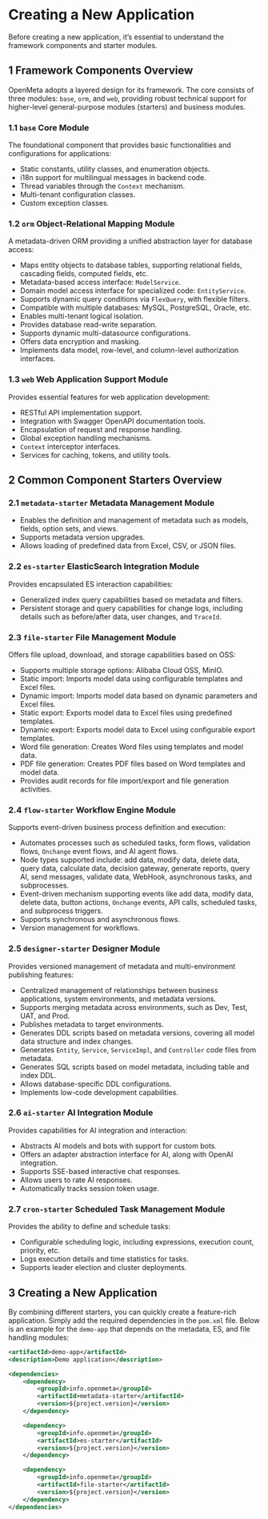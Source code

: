 # Creating a New Application

Before creating a new application, it’s essential to understand the framework components and starter modules.

## 1 Framework Components Overview

OpenMeta adopts a layered design for its framework. The core consists of three modules: `base`, `orm`, and `web`, providing robust technical support for higher-level general-purpose modules (starters) and business modules.

### 1.1 `base` Core Module
The foundational component that provides basic functionalities and configurations for applications:
- Static constants, utility classes, and enumeration objects.
- i18n support for multilingual messages in backend code.
- Thread variables through the `Context` mechanism.
- Multi-tenant configuration classes.
- Custom exception classes.

### 1.2 `orm` Object-Relational Mapping Module
A metadata-driven ORM providing a unified abstraction layer for database access:
- Maps entity objects to database tables, supporting relational fields, cascading fields, computed fields, etc.
- Metadata-based access interface: `ModelService`.
- Domain model access interface for specialized code: `EntityService`.
- Supports dynamic query conditions via `FlexQuery`, with flexible filters.
- Compatible with multiple databases: MySQL, PostgreSQL, Oracle, etc.
- Enables multi-tenant logical isolation.
- Provides database read-write separation.
- Supports dynamic multi-datasource configurations.
- Offers data encryption and masking.
- Implements data model, row-level, and column-level authorization interfaces.

### 1.3 `web` Web Application Support Module
Provides essential features for web application development:
- RESTful API implementation support.
- Integration with Swagger OpenAPI documentation tools.
- Encapsulation of request and response handling.
- Global exception handling mechanisms.
- `Context` interceptor interfaces.
- Services for caching, tokens, and utility tools.

## 2 Common Component Starters Overview

### 2.1 `metadata-starter` Metadata Management Module
- Enables the definition and management of metadata such as models, fields, option sets, and views.
- Supports metadata version upgrades.
- Allows loading of predefined data from Excel, CSV, or JSON files.

### 2.2 `es-starter` ElasticSearch Integration Module
Provides encapsulated ES interaction capabilities:
- Generalized index query capabilities based on metadata and filters.
- Persistent storage and query capabilities for change logs, including details such as before/after data, user changes, and `TraceId`.

### 2.3 `file-starter` File Management Module
Offers file upload, download, and storage capabilities based on OSS:
- Supports multiple storage options: Alibaba Cloud OSS, MinIO.
- Static import: Imports model data using configurable templates and Excel files.
- Dynamic import: Imports model data based on dynamic parameters and Excel files.
- Static export: Exports model data to Excel files using predefined templates.
- Dynamic export: Exports model data to Excel using configurable export templates.
- Word file generation: Creates Word files using templates and model data.
- PDF file generation: Creates PDF files based on Word templates and model data.
- Provides audit records for file import/export and file generation activities.

### 2.4 `flow-starter` Workflow Engine Module
Supports event-driven business process definition and execution:
- Automates processes such as scheduled tasks, form flows, validation flows, `Onchange` event flows, and AI agent flows.
- Node types supported include: add data, modify data, delete data, query data, calculate data, decision gateway, generate reports, query AI, send messages, validate data, WebHook, asynchronous tasks, and subprocesses.
- Event-driven mechanism supporting events like add data, modify data, delete data, button actions, `Onchange` events, API calls, scheduled tasks, and subprocess triggers.
- Supports synchronous and asynchronous flows.
- Version management for workflows.

### 2.5 `designer-starter` Designer Module
Provides versioned management of metadata and multi-environment publishing features:
- Centralized management of relationships between business applications, system environments, and metadata versions.
- Supports merging metadata across environments, such as Dev, Test, UAT, and Prod.
- Publishes metadata to target environments.
- Generates DDL scripts based on metadata versions, covering all model data structure and index changes.
- Generates `Entity`, `Service`, `ServiceImpl`, and `Controller` code files from metadata.
- Generates SQL scripts based on model metadata, including table and index DDL.
- Allows database-specific DDL configurations.
- Implements low-code development capabilities.

### 2.6 `ai-starter` AI Integration Module
Provides capabilities for AI integration and interaction:
- Abstracts AI models and bots with support for custom bots.
- Offers an adapter abstraction interface for AI, along with OpenAI integration.
- Supports SSE-based interactive chat responses.
- Allows users to rate AI responses.
- Automatically tracks session token usage.

### 2.7 `cron-starter` Scheduled Task Management Module
Provides the ability to define and schedule tasks:
- Configurable scheduling logic, including expressions, execution count, priority, etc.
- Logs execution details and time statistics for tasks.
- Supports leader election and cluster deployments.

## 3 Creating a New Application

By combining different starters, you can quickly create a feature-rich application. Simply add the required dependencies in the `pom.xml` file. Below is an example for the `demo-app` that depends on the metadata, ES, and file handling modules:

```xml
<artifactId>demo-app</artifactId>
<description>Demo application</description>

<dependencies>
    <dependency>
        <groupId>info.openmeta</groupId>
        <artifactId>metadata-starter</artifactId>
        <version>${project.version}</version>
    </dependency>

    <dependency>
        <groupId>info.openmeta</groupId>
        <artifactId>es-starter</artifactId>
        <version>${project.version}</version>
    </dependency>

    <dependency>
        <groupId>info.openmeta</groupId>
        <artifactId>file-starter</artifactId>
        <version>${project.version}</version>
    </dependency>
</dependencies>
```